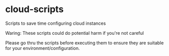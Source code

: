 # cloud-scripts
Scripts to save time configuring cloud instances

Waring: These scripts could do potential harm if you're not careful

Please go thru the scripts before executing them to ensure they are suitable for your environment/configuration.
